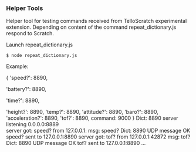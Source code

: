 ### Helper Tools ###

Helper tool for testing commands received from TelloScratch experimental extension. 
Depending on content of the command repeat_dictionary.js respond to Scratch. 

Launch repeat_dictionary.js 

`$ node repeat_dictionary.js`

Example: 

{ 'speed?': 8890,
 
  'battery?': 8890,
   
  'time?': 8890,
   
  'height?': 8890, 
  'temp?': 8890, 
  'attitude?': 8890, 
  'baro?': 8890, 
  'acceleration?': 8890, 
  'tof?': 8890, 
  command: 9000 } 
Dict:  8890 
server listening 0.0.0.0:8889  
server got: speed? from 127.0.0.1: 
msg:  speed? 
Dict:  8890 
UDP message OK speed? sent to 127.0.0.1:8890 
server got: tof? from 127.0.0.1:42872
msg:  tof?
Dict:  8890
UDP message OK tof? sent to 127.0.0.1:8890
...



